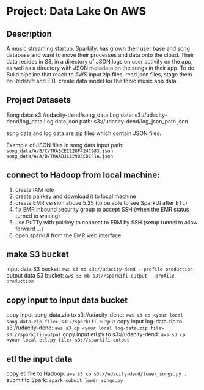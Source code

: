 # Project: Data Lake On AWS


## Description
A music streaming startup, Sparkify, has grown their user base and song database and want to move their processes and data onto the cloud. Their data resides in S3, in a directory of JSON logs on user activity on the app, as well as a directory with JSON metadata on the songs in their app.
To do: Build pipeline that reach to AWS input zip files, read json files, stage them on Redshift and ETL create data model for the topic music app data.


## Project Datasets
Song data: s3://udacity-dend/song_data
Log data: s3://udacity-dend/log_data
Log data json path: s3://udacity-dend/log_json_path.json

song data and log data are zip files which contain JSON files.

Example of JSON files in song data input path:
`song_data/A/B/C/TRABCEI128F424C983.json`
`song_data/A/A/B/TRAABJL12903CDCF1A.json`


## connect to Hadoop from local machine:
1. create IAM role
2. create  pairkey and download it to local machine
3. create EMR version above 5.25 (to be able to see SparkUI after ETL)
4. fix EMR inbound security group to accept SSH (when the EMR status turned to waiting)
5. use PuTTy with pairkey to connect to ERM by SSH (setup tunnel to allow forward ...)
6. open sparkUI from the EMR web interface


## make S3 bucket
input data S3 bucket: `aws s3 mb s3://udacity-dend --profile production`
output data S3 bucket: `aws s3 mb s3://sparkifi-output --profile production`


## copy input to input data bucket
copy input song-data.zip to s3://udacity-dend: 
`aws s3 cp <your local song-data.zip file> s3://sparkifi-output`
copy input log-data.zip to s3://udacity-dend: 
`aws s3 cp <your local log-data.zip file> s3://sparkifi-output`
copy input etl.py to s3://udacity-dend: 
`aws s3 cp <your local etl.py file> s3://sparkifi-output`


## etl the input data
copy etl file to Hadoop: `aws s3 cp s3://udacity-dend/lower_songs.py .`
submit to Spark: `spark-submit lower_songs.py`
